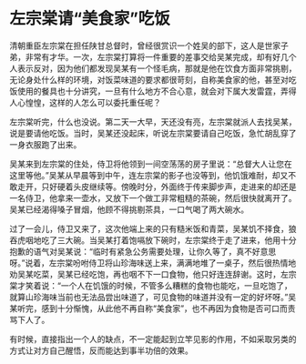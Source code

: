 # 左宗棠请“美食家”吃饭

清朝重臣左宗棠在担任陕甘总督时，曾经很赏识一个姓吴的部下，这人是世家子弟，非常有才华。一次，左宗棠打算将一件重要的差事交给吴某完成，却有好几个人表示反对，因为他们都发现吴某有一个怪毛病，那就是他在饮食方面非常挑剔，无论身处什么样的环境，对饭菜味道的要求都很苛刻，自称美食家的他，甚至对吃饭使用的餐具也十分讲究，一旦有什么地方不合心意，就会对下属大发雷霆，弄得人心惶惶，这样的人怎么可以委托重任呢？ 

左宗棠听完，什么也没说。第二天一大早，天还没有亮，左宗棠就派人去找吴某，说是要请他吃饭。当时，吴某还没起床，听说左宗棠要请自己吃饭，急忙胡乱穿了一身衣服跑了出来。 

吴某来到左宗棠的住处，侍卫将他领到一间空荡荡的房子里说：“总督大人让您在这里等他。”吴某从早晨等到中午，连左宗棠的影子也没等到，他饥饿难耐，却又不敢走开，只好硬着头皮继续等。傍晚时分，外面终于传来脚步声，走进来的却还是一名侍卫，他拿来一壶水，又放下一个做工非常粗糙的茶碗，然后很快就离开了。吴某已经渴得嗓子冒烟，他顾不得挑剔茶具，一口气喝了两大碗水。 

过了一会儿，侍卫又来了，这次他端上来的只有糙米饭和青菜，吴某饥不择食，狼吞虎咽地吃了三大碗。当吴某打着饱嗝放下碗时，左宗棠终于走了进来，他用十分抱歉的语气对吴某说：“临时有紧急公务需要处理，让你久等了，真不好意思呀。”说着，左宗棠吩咐侍卫将山珍海味送上来，满满地堆了一桌子，然后很热情地劝吴某吃菜，吴某已经吃饱，再也咽不下一口食物，他只好连连辞谢。这时，左宗棠才笑着说：“一个人在饥饿的时候，不管多么糟糕的食物也能吃，一旦吃饱了，就算山珍海味当前也无法品尝出味道了，可见食物的味道并没有一定的好坏呀。”吴某听完，感到十分惭愧，从此他不再自称“美食家”，也不再因为食物是否可口而责骂下人了。 

有时候，直接指出一个人的缺点，不一定能起到立竿见影的作用，不如采取另类的方式让对方自己醒悟，反而能达到事半功倍的效果。